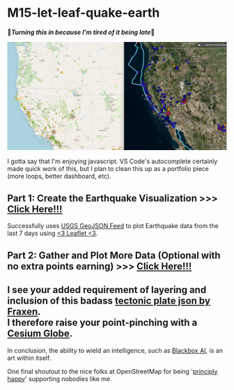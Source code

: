 # M15-let-leaf-quake-earth
🚧***Turning this in because I'm tired of it being late***🚧

![Map Image](Images/sideBYside.png "Teaser")

I gotta say that I'm enjoying javascript. VS Code's autocomplete certainly made quick work of this, but I plan to clean this up as a portfolio piece (more loops, better dashboard, etc). 

Part 1: Create the Earthquake Visualization >>> <a href='https://famndox.github.io/M15-let-leaf-quake-earth/leaflet-part-1/index.html'>Click Here!!!</a><br>
-
Successfully uses <a href='https://earthquake.usgs.gov/earthquakes/feed/v1.0/geojson.php'>USGS GeoJSON Feed</a> to plot Earthquake data from the last 7 days using <a href='https://github.com/Leaflet/Leaflet'><3 Leaflet <3</a>.<br>

Part 2: Gather and Plot More Data (Optional with no extra points earning) >>> <a href='https://famndox.github.io/M15-let-leaf-quake-earth/leaflet-part-1/index.html'>Click Here!!!</a><br>
-
I see your added requirement of layering and inclusion of this badass <a href='https://github.com/fraxen/tectonicplates'>tectonic plate json by Fraxen</a>. <br>
I therefore raise your point-pinching with a <a href='https://cesium.com/platform/cesiumjs/'>Cesium Globe</a>. 
-
In conclusion, the ability to wield an intelligence, such as <a href='https://www.blackbox.ai/'>Blackbox AI</a>, is an art within itself. 

One final shoutout to the nice folks at OpenStreetMap for being '<a href='https://operations.osmfoundation.org/policies/tiles/#:~:text=We%20are%20in-,principle%20happy,-for%20our%20map'>principly happy</a>' supporting nobodies like me. 





